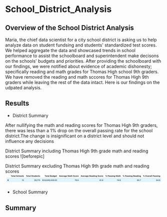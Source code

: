 # School_District_Analysis
## Overview of the School District Analysis
Maria, the chief data scientist for a city school district is asking us to help analyze data on student fundsing and students' standardized test scores. We helped aggregate the data and showcased trends in school performance to assist the schoolboard and superintendent make decisons on the schools' budgets and priorities. After providing the schoolboard with our findings, we were notified about evidence of academic dishonesty; specifically reading and math grades for Thomas High school 9th graders. We have removed the reading and math sccores for Thomas High 9th graders while leaving the rest of the data intact. Here is our findings on the udpated analysis.

## Results
- District Summary

 After nullifying the math and reading scores for Thomas High 9th graders, there was less than a 1% drop on the overall passing rate for the school district.The change is insignificant on a district level and should not influence any decisions

District Summary including Thomas High 9th grade math and reading scores
![beforepic]

District Summary excluding Thomas High 9th grade math and reading scores
![afterpic](Resources/School_District_Summary_v2.png)

- School Summary


## Summary
